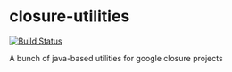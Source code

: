 closure-utilities
=================

[![Build Status](https://travis-ci.org/StefanLiebenberg/closure-utilities.png?branch=master)](https://travis-ci.org/StefanLiebenberg/closure-utilities)

A bunch of java-based utilities for google closure projects
